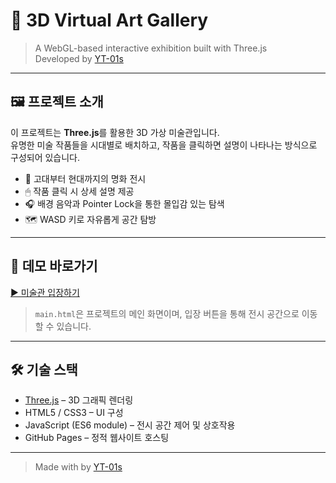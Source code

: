 # 🎨 3D Virtual Art Gallery

> A WebGL-based interactive exhibition built with Three.js  
> Developed by [YT-01s](https://github.com/YT-01s)

---

## 🖼 프로젝트 소개

이 프로젝트는 **Three.js**를 활용한 3D 가상 미술관입니다.  
유명한 미술 작품들을 시대별로 배치하고, 작품을 클릭하면 설명이 나타나는 방식으로 구성되어 있습니다.

- 🎨 고대부터 현대까지의 명화 전시
- 🖱 작품 클릭 시 상세 설명 제공
- 🎧 배경 음악과 Pointer Lock을 통한 몰입감 있는 탐색
- 🗺 WASD 키로 자유롭게 공간 탐방

---

## 🔗 데모 바로가기

[▶️ 미술관 입장하기](https://YT-01s.github.io/Graphics/main.html)

> `main.html`은 프로젝트의 메인 화면이며, 입장 버튼을 통해 전시 공간으로 이동할 수 있습니다.

---

## 🛠 기술 스택

- [Three.js](https://threejs.org/) – 3D 그래픽 렌더링
- HTML5 / CSS3 – UI 구성
- JavaScript (ES6 module) – 전시 공간 제어 및 상호작용
- GitHub Pages – 정적 웹사이트 호스팅

---

> Made with by [YT-01s](https://github.com/YT-01s)
